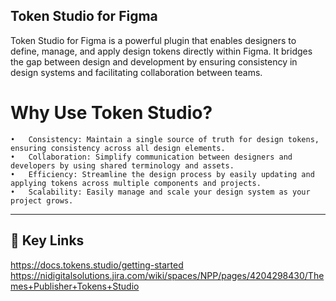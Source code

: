 ## Token Studio for Figma

Token Studio for Figma is a powerful plugin that enables designers to define, manage, and apply design tokens directly within Figma. It bridges the gap between design and development by ensuring consistency in design systems and facilitating collaboration between teams.

# Why Use Token Studio?
	•	Consistency: Maintain a single source of truth for design tokens, ensuring consistency across all design elements.
	•	Collaboration: Simplify communication between designers and developers by using shared terminology and assets.
	•	Efficiency: Streamline the design process by easily updating and applying tokens across multiple components and projects.
	•	Scalability: Easily manage and scale your design system as your project grows.

 ------------------

## 🔗 Key Links

https://docs.tokens.studio/getting-started
https://nidigitalsolutions.jira.com/wiki/spaces/NPP/pages/4204298430/Themes+Publisher+Tokens+Studio

